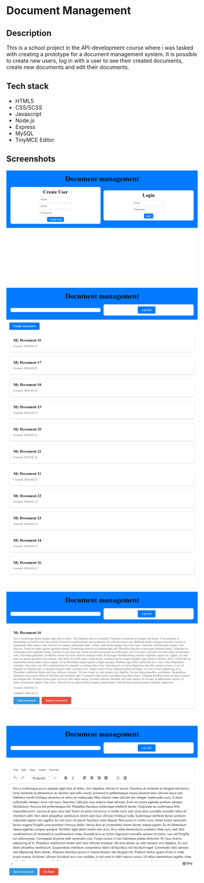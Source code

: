 # Document Management 




## Description
This is a school project in the API-development course where i was tasked with creating a prototype for a
document management system. It is possible to create new users, log in with a user to see their created
documents, create new documents and edit their documents.

## Tech stack
- HTML5
- CSS/SCSS
- Javascript
- Node.js
- Express
- MySQL
- TinyMCE Editor

## Screenshots
![Start screen](/frontend/img/start.png "Start screen")

![Documents](/frontend/img/documents.png "Documents ")

![Document](/frontend/img/singleDocument.png "Document ")

![Edit document](/frontend/img/editDocument.png "Edit document")